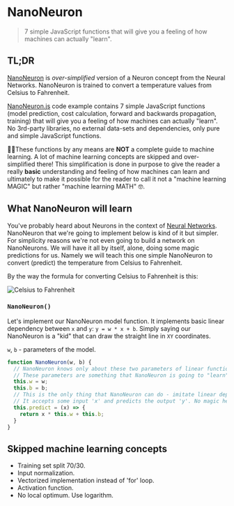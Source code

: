 # NanoNeuron

> 7 simple JavaScript functions that will give you a feeling of how machines can actually "learn".

## TL;DR

[NanoNeuron](https://github.com/trekhleb/nano-neuron) is _over-simplified_ version of a Neuron concept from the Neural Networks. NanoNeuron is trained to convert a temperature values from Celsius to Fahrenheit.

[NanoNeuron.js](https://github.com/trekhleb/nano-neuron/blob/master/NanoNeuron.js) code example contains 7 simple JavaScript functions (model prediction, cost calculation, forward and backwards propagation, training) that will give you a feeling of how machines can actually "learn". No 3rd-party libraries, no external data-sets and dependencies, only pure and simple JavaScript functions.

☝🏻These functions by any means are **NOT** a complete guide to machine learning. A lot of machine learning concepts are skipped and over-simplified there! This simplification is done in purpose to give the reader a really **basic** understanding and feeling of how machines can learn and ultimately to make it possible for the reader to call it not a "machine learning MAGIC" but rather "machine learning MATH" 🤓.

## What NanoNeuron will learn

You've probably heard about Neurons in the context of [Neural Networks](https://en.wikipedia.org/wiki/Neural_network). NanoNeuron that we're going to implement below is kind of it but simpler. For simplicity reasons we're not even going to build a network on NanoNeurons. We will have it all by itself, alone, doing some magic predictions for us. Namely we will teach this one simple NanoNeuron to convert (predict) the temperature from Celsius to Fahrenheit.

By the way the formula for converting Celsius to Fahrenheit is this:

![Celsius to Fahrenheit](https://github.com/trekhleb/nano-neuron/blob/master/assets/01_celsius_to_fahrenheit.png?raw=true)

### `NanoNeuron()`

Let's implement our NanoNeuron model function. It implements basic linear dependency between `x` and `y`: `y = w * x + b`. Simply saying our NanoNeuron is a "kid" that can draw the straight line in `XY` coordinates.

`w`, `b` - parameters of the model.

```javascript
function NanoNeuron(w, b) {
  // NanoNeuron knows only about these two parameters of linear function.
  // These parameters are something that NanoNeuron is going to "learn" during the training process.
  this.w = w;
  this.b = b;
  // This is the only thing that NanoNeuron can do - imitate linear dependency.
  // It accepts some input 'x' and predicts the output 'y'. No magic here.
  this.predict = (x) => {
    return x * this.w + this.b;
  }
}
```

## Skipped machine learning concepts

- Training set split 70/30.
- Input normalization.
- Vectorized implementation instead of 'for' loop.
- Activation function.
- No local optimum. Use logarithm.

